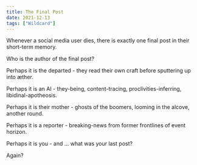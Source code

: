 ```yaml
---
title: The Final Post
date: 2021-12-13
tags: ["Wildcard"]
---
```


Whenever a social media user dies, there is exactly one final post in their short-term memory.

Who is the author of the final post?

<!--x-->

Perhaps it is the departed - they read their own craft before sputtering up into æther.

Perhaps it is an AI - they-being, content-tracing, proclivities-inferring, libidinal-apotheosis.

Perhaps it is their mother - ghosts of the boomers, looming in the alcove, another round.

Perhaps it is a reporter - breaking-news from former frontlines of event horizon.

Perhaps it is you - and ... what was your last post?

Again?
